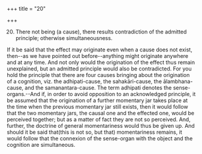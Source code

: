 +++
title = "20"

+++


20. There not being (a cause), there results contradiction of the admitted principle; otherwise simultaneousness.

If it be said that the effect may originate even when a cause does not exist, then--as we have pointed out before--anything might originate anywhere and at any time. And not only would the origination of the effect thus remain unexplained, but an admitted principle would also be contradicted. For you hold the principle that there are four causes bringing about the origination of a cognition, viz. the adhipati-cause, the sahakāri-cause, the ālambhana-cause, and the samanantara-cause. The term adhipati denotes the sense-organs.--And if, in order to avoid opposition to an acknowledged principle, it be assumed that the origination of a further momentary jar takes place at the time when the previous momentary jar still exists, then it would follow that the two momentary jars, the causal one and the effected one, would be perceived together; but as a matter of fact they are not so perceived. And, further, the doctrine of general momentariness would thus be given up. And should it be said that(this is not so, but that) momentariness remains, it would follow that the connexion of the sense-organ with the object and the cognition are simultaneous.

